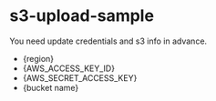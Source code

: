 # s3-upload-sample

You need update credentials and s3 info in advance.

- {region}
- {AWS_ACCESS_KEY_ID}
- {AWS_SECRET_ACCESS_KEY}
- {bucket name}
